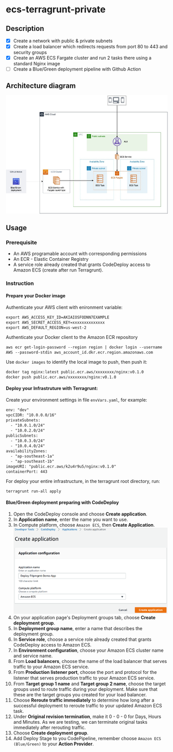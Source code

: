 # ecs-terragrunt-private
## Description
- [x] Create a network with public & private subnets
- [x] Create a load balancer which redirects requests from port 80 to 443 and security groups
- [x] Create an AWS ECS Fargate cluster and run 2 tasks there using a standard Nginx image
- [ ] Create a Blue/Green deployment pipeline with Github Action

## Architecture diagram
![](./images/aws-ecs-with-terragrunt.jpeg)

## Usage
### Prerequisite
- An AWS programable account with corresponding permissions
- An ECR - Elastic Container Registry
- A service role already created that grants CodeDeploy access to Amazon ECS (create after run Terragrunt).
### Instruction
#### Prepare your Docker image
Authenticate your AWS client with enironment variable:
```
export AWS_ACCESS_KEY_ID=AKIAIOSFODNN7EXAMPLE
export AWS_SECRET_ACCESS_KEY=xxxxxxxxxxxxxx
export AWS_DEFAULT_REGION=us-west-2
```
Authenticate your Docker client to the Amazon ECR repository
```
aws ecr get-login-password --region region | docker login --username AWS --password-stdin aws_account_id.dkr.ecr.region.amazonaws.com
```
Use `docker images` to identify the local image to push, then push it:
```
docker tag nginx:latest public.ecr.aws/xxxxxxxx/nginx:v0.1.0
docker push public.ecr.aws/xxxxxxxx/nginx:v0.1.0
```
#### Deploy your Infrastruture with Terragrunt:
Create your environment settings in file `envVars.yaml`, for example:
```
env: "dev"
vpcCIDR: "10.0.0.0/16"
privateSubnets: 
  - "10.0.1.0/24"
  - "10.0.2.0/24"
publicSubnets: 
  - "10.0.3.0/24"
  - "10.0.4.0/24"
availabilityZones:
  - "ap-southeast-1a"
  - "ap-southeast-1b"
imageURI: "public.ecr.aws/k2u4r9u5/nginx:v0.1.0"
containerPort: 443
```
For deploy your entire infrastructure, in the terragrunt root directory, run:
```
terragrunt run-all apply
```
#### Blue/Green deployment preparing with CodeDeploy
1. Open the CodeDeploy console  and choose **Create application**.
2. In **Application name**, enter the name you want to use.
3. In Compute platform, choose `Amazon ECS`, then **Create Application**.
![](./images/codedeploy-app-create.png)
4. On your application page's Deployment groups tab, choose **Create deployment group**.
5. In **Deployment group name**, enter a name that describes the deployment group.
6. In **Service role**, choose a service role already created that grants CodeDeploy access to Amazon ECS.
7. In **Environment configuration**, choose your Amazon ECS cluster name and service name.
8. From **Load balancers**, choose the name of the load balancer that serves traffic to your Amazon ECS service.
9. From **Production listener port**, choose the port and protocol for the listener that serves production traﬃc to your Amazon ECS service.
10. From **Target group 1 name** and **Target group 2 name**, choose the target groups used to route traffic during your deployment. Make sure that these are the target groups you created for your load balancer.
11. Choose **Reroute traffic immediately** to determine how long after a successful deployment to reroute traffic to your updated Amazon ECS task.
12. Under **Original revision termination**, make it 0 - 0 - 0 for Days, Hours and Minutes. As we are testing, we can terminate original tasks immediately after rerouting traffic.
13. Choose **Create deployment group**.
14. Add Deploy Stage to you CodePipeline, remember choose `Amazon ECS (Blue/Green)` to your **Action Provider**.